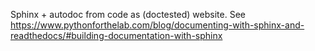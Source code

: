 Sphinx + autodoc from code as (doctested) website.
See https://www.pythonforthelab.com/blog/documenting-with-sphinx-and-readthedocs/#building-documentation-with-sphinx